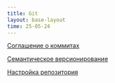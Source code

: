 ```yaml
---
title: Git
layout: base-layout
time: 25-05-24
---
```


[Соглашение о коммитах](/wiki/docs/git/conventional-commits)

[Семантическое версионирование](/wiki/docs/git/semver)

[Настройка репозитория](/wiki/docs/git/setting-up-repository) 